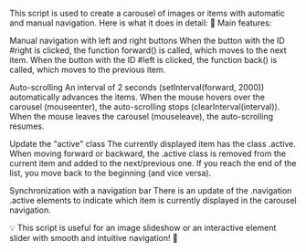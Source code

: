 This script is used to create a carousel of images or items with automatic and manual navigation. Here is what it does in detail:
📌 Main features:

Manual navigation with left and right buttons
When the button with the ID #right is clicked, the function forward() is called, which moves to the next item.
When the button with the ID #left is clicked, the function back() is called, which moves to the previous item.

Auto-scrolling
An interval of 2 seconds (setInterval(forward, 2000)) automatically advances the items.
When the mouse hovers over the carousel (mouseenter), the auto-scrolling stops (clearInterval(interval)).
When the mouse leaves the carousel (mouseleave), the auto-scrolling resumes.

Update the "active" class
The currently displayed item has the class .active.
When moving forward or backward, the .active class is removed from the current item and added to the next/previous one.
If you reach the end of the list, you move back to the beginning (and vice versa).

Synchronization with a navigation bar
There is an update of the .navigation .active elements to indicate which item is currently displayed in the carousel navigation.

💡 This script is useful for an image slideshow or an interactive element slider with smooth and intuitive navigation! 🎡
